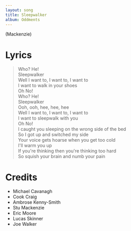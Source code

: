 ```yaml
---
layout: song
title: Sleepwalker
album: Oddments
---
```


(Mackenzie)

# Lyrics

> Who? He!  
> Sleepwalker  
> Well I want to, I want to, I want to  
> I want to walk in your shoes  
> Oh No!  
> Who? He!  
> Sleepwalker  
> Ooh, ooh, hee, hee, hee  
> Well I want to, I want to, I want to  
> I want to sleepwalk with you  
> Oh No!  
> I caught you sleeping on the wrong side of the bed  
> So I got up and switched my side  
> Your voice gets hoarse when you get too cold  
> I'll warm you up  
> If you're thinking then you're thinking too hard  
> So squish your brain and numb your pain  

# Credits

* Michael Cavanagh
* Cook Craig
* Ambrose Kenny-Smith
* Stu Mackenzie
* Eric Moore
* Lucas Skinner
* Joe Walker
